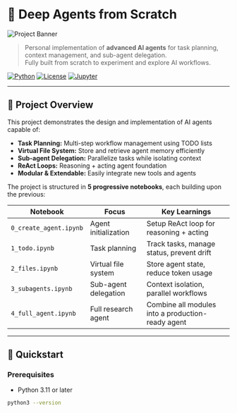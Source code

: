 # 🧱 Deep Agents from Scratch

![Project Banner](https://github.com/user-attachments/assets/90e5a7a3-7e88-4cbe-98f6-5b2581c94036)

> Personal implementation of **advanced AI agents** for task planning, context management, and sub-agent delegation.  
> Fully built from scratch to experiment and explore AI workflows.

[![Python](https://img.shields.io/badge/Python-3.11-blue?logo=python&logoColor=white)]()
[![License](https://img.shields.io/badge/License-MIT-green)]()
[![Jupyter](https://img.shields.io/badge/Jupyter-Notebook-orange?logo=jupyter&logoColor=white)]()

---

## 🧩 Project Overview

This project demonstrates the design and implementation of AI agents capable of:

- **Task Planning:** Multi-step workflow management using TODO lists  
- **Virtual File System:** Store and retrieve agent memory efficiently  
- **Sub-agent Delegation:** Parallelize tasks while isolating context  
- **ReAct Loops:** Reasoning + acting agent foundation  
- **Modular & Extendable:** Easily integrate new tools and agents  

The project is structured in **5 progressive notebooks**, each building upon the previous:

| Notebook | Focus | Key Learnings |
|----------|-------|---------------|
| `0_create_agent.ipynb` | Agent initialization | Setup ReAct loop for reasoning + acting |
| `1_todo.ipynb` | Task planning | Track tasks, manage status, prevent drift |
| `2_files.ipynb` | Virtual file system | Store agent state, reduce token usage |
| `3_subagents.ipynb` | Sub-agent delegation | Context isolation, parallel workflows |
| `4_full_agent.ipynb` | Full research agent | Combine all modules into a production-ready agent |

---

## 🚀 Quickstart

### Prerequisites

- Python 3.11 or later
```bash
python3 --version
